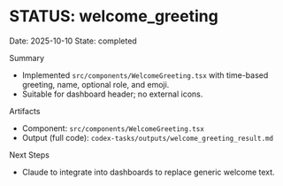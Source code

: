 # STATUS: welcome_greeting

Date: 2025-10-10
State: completed

Summary
- Implemented `src/components/WelcomeGreeting.tsx` with time-based greeting, name, optional role, and emoji.
- Suitable for dashboard header; no external icons.

Artifacts
- Component: `src/components/WelcomeGreeting.tsx`
- Output (full code): `codex-tasks/outputs/welcome_greeting_result.md`

Next Steps
- Claude to integrate into dashboards to replace generic welcome text.

